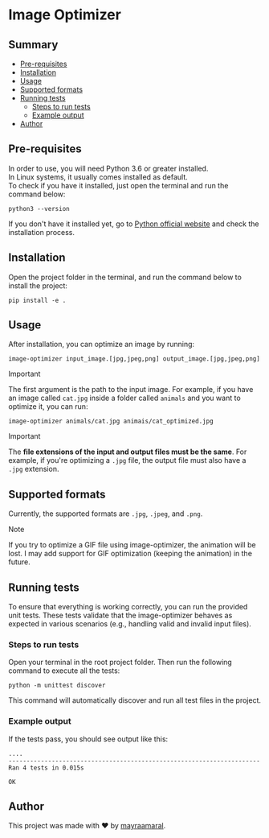 # Image Optimizer
## Summary
- [Pre-requisites](https://github.com/mayraamaral/image-optimizer?tab=readme-ov-file#pre-requisites)
- [Installation](https://github.com/mayraamaral/image-optimizer?tab=readme-ov-file#installation)
- [Usage](https://github.com/mayraamaral/image-optimizer?tab=readme-ov-file#usage)
- [Supported formats](https://github.com/mayraamaral/image-optimizer?tab=readme-ov-file#usage)
- [Running tests](https://github.com/mayraamaral/image-optimizer?tab=readme-ov-file#running-tests)
    - [Steps to run tests](https://github.com/mayraamaral/image-optimizer?tab=readme-ov-file#steps-to-run-tests)
    - [Example output](https://github.com/mayraamaral/image-optimizer?tab=readme-ov-file#example-output)
- [Author](https://github.com/mayraamaral/image-optimizer?tab=readme-ov-file#author)
  
## Pre-requisites
In order to use, you will need Python 3.6 or greater installed.  
In Linux systems, it usually comes installed as default.  
To check if you have it installed, just open the terminal and run the command below:  
```shell
python3 --version
```
If you don't have it installed yet, go to [Python official website](https://www.python.org/downloads/) 
and check the installation process.
## Installation
Open the project folder in the terminal, and run the command below to install the project:
```shell
pip install -e .
```
## Usage
After installation, you can optimize an image by running:
```shell
image-optimizer input_image.[jpg,jpeg,png] output_image.[jpg,jpeg,png]
```
> [!IMPORTANT]
> The first argument is the path to the input image. For example, if you have an image called `cat.jpg` inside a folder called `animals` and you want to optimize it, you can run:
  
```shell
image-optimizer animals/cat.jpg animais/cat_optimized.jpg
```
> [!IMPORTANT]
> The **file extensions of the input and output files must be the same**. For example, if you're optimizing a `.jpg` file, the output file must also have a `.jpg` extension.
  
## Supported formats
Currently, the supported formats are `.jpg`, `.jpeg`, and `.png`.

> [!NOTE]
> If you try to optimize a GIF file using image-optimizer, the animation will be lost. I may add support for GIF optimization (keeping the animation) in the future.
  
## Running tests
To ensure that everything is working correctly, you can run the provided unit tests. These tests validate that the image-optimizer behaves as expected in various scenarios (e.g., handling valid and invalid input files).

### Steps to run tests
Open your terminal in the root project folder. Then run the following command to execute all the tests:
```shell
python -m unittest discover
```
This command will automatically discover and run all test files in the project.
### Example output
If the tests pass, you should see output like this:
```shell
....
----------------------------------------------------------------------
Ran 4 tests in 0.015s

OK
```
## Author
This project was made with ❤️ by [mayraamaral](https://github.com/mayraamaral).